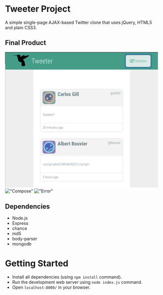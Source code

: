 # Tweeter Project

A simple single-page AJAX-based Twitter clone that uses jQuery, HTML5 and plain CSS3. 

## Final Product

!["Tweets"](https://github.com/baiyjmatheus/tweeter/blob/master/docs/tweets.png)
!["Compose"](https://github.com/baiyjmatheus/tiny-app/blob/master/docs/compose.png)
!["Error"](https://github.com/baiyjmatheus/tiny-app/blob/master/docs/error.png)

## Dependencies
  - Node.js
  - Express
  - chance
  - md5
  - body-parser
  - mongodb

# Getting Started
  - Install all dependencies (using `npm install` command).
  - Run the development web server using `node index.js` command. 
  - Open `localhost:8080/` in your browser.

